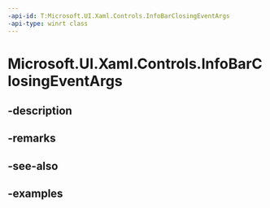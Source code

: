 ```yaml
---
-api-id: T:Microsoft.UI.Xaml.Controls.InfoBarClosingEventArgs
-api-type: winrt class
---
```


# Microsoft.UI.Xaml.Controls.InfoBarClosingEventArgs

<!--
public class InfoBarClosingEventArgs
-->


## -description

## -remarks

## -see-also

## -examples


